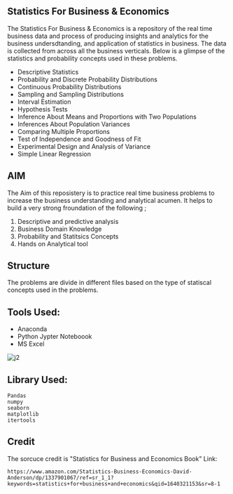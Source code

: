 ## Statistics For Business & Economics
The Statistics For Business & Economics is a repository of the real time business data and process of producing insights and analytics for the business undersdtanding, and application of statistics in business. The data is collected from across all the business verticals. Below is a glimpse of the statistics and probability concepts used in these problems.

- Descriptive Statistics
- Probability and Discrete Probability Distributions 
- Continuous Probability Distributions
- Sampling and Sampling Distributions
- Interval Estimation
- Hypothesis Tests
- Inference About Means and Proportions with Two Populations
- Inferences About Population Variances
- Comparing Multiple Proportions
- Test of Independence and Goodness of Fit
- Experimental Design and Analysis of Variance
- Simple Linear Regression

## AIM

The Aim of this reposistery is to practice real time business problems to increase the business understanding and  analytical acumen. It helps to build a very strong froundation of the following
;

1. Descriptive and predictive analysis
2. Business Domain Knowledge
3. Probability and Statitsics Concepts
4. Hands on Analytical tool

## Structure

The problems are divide in different files based on the type of statiscal concepts used in the problems.

## Tools Used:
- Anaconda
- Python Jypter Noteboook
- MS Excel

![j2](https://user-images.githubusercontent.com/64645859/147317652-c1e06930-1ab1-419c-a375-51e3202852c5.png)

## Library Used:
```
Pandas
numpy
seaborn
matplotlib
itertools
```

## Credit
The sorcuce credit is "Statistics for Business and Economics Book"
Link: 
```
https://www.amazon.com/Statistics-Business-Economics-David-Anderson/dp/1337901067/ref=sr_1_1?keywords=statistics+for+business+and+economics&qid=1640321153&sr=8-1
```
